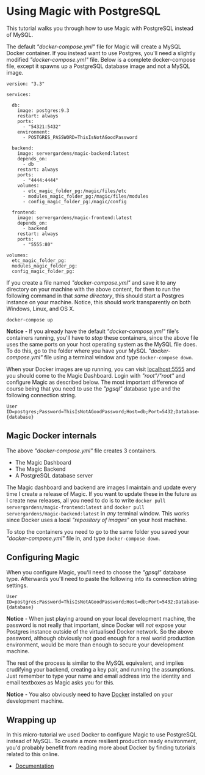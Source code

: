 
# Using Magic with PostgreSQL

This tutorial walks you through how to use Magic with PostgreSQL instead of MySQL.

The default _"docker-compose.yml"_ file for Magic will create a MySQL Docker container. If you instead
want to use Postgres, you'll need a slightly modified _"docker-compose.yml"_ file. Below is a complete
docker-compose file, except it spawns up a PostgreSQL database image and not a MySQL image.

```
version: "3.3"

services:

  db:
    image: postgres:9.3
    restart: always
    ports:
      - "54321:5432"
    environment:
      - POSTGRES_PASSWORD=ThisIsNotAGoodPassword

  backend:
    image: servergardens/magic-backend:latest
    depends_on:
      - db
    restart: always
    ports:
      - "4444:4444"
    volumes:
      - etc_magic_folder_pg:/magic/files/etc
      - modules_magic_folder_pg:/magic/files/modules
      - config_magic_folder_pg:/magic/config

  frontend:
    image: servergardens/magic-frontend:latest
    depends_on:
      - backend
    restart: always
    ports:
      - "5555:80"

volumes:
  etc_magic_folder_pg:
  modules_magic_folder_pg:
  config_magic_folder_pg:
```

If you create a file named _"docker-compose.yml"_ and save it to any directory on your machine with the
above content, for then to run the following command in that _same directory_, this should start a 
Postgres instance on your machine. Notice, this should work transparently on both Windows, Linux, and OS X.

```
docker-compose up
```

**Notice** - If you already have the default _"docker-compose.yml"_ file's containers running, you'll have
to _stop_ these containers, since the above file uses the same ports on your host operating system as the MySQL
file does. To do this, go to the folder where you have your MySQL _"docker-compose.yml"_ file using a
terminal window and type `docker-compose down`. 

When your Docker images are up running, you can visit [localhost:5555](http://localhost:5555) and you should
come to the Magic Dashboard. Login with _"root"/"root"_ and configure Magic as described below. The most important
difference of course being that you need to use the _"pgsql"_ database type and the following connection string.

```
User ID=postgres;Password=ThisIsNotAGoodPassword;Host=db;Port=5432;Database={database}
```

## Magic Docker internals

The above _"docker-compose.yml"_ file creates 3 containers.

* The Magic Dashboard
* The Magic Backend
* A PostgreSQL database server

The Magic dashboard and backend are images I maintain and update every time I create a release of Magic.
If you want to update these in the future as I create new releases, all you need to do is to write
`docker pull servergardens/magic-frontend:latest` and `docker pull servergardens/magic-backend:latest`
in _any_ terminal window. This works since Docker uses a local _"repository of images"_ on your host machine.

To stop the containers you need to go to the same folder you saved your _"docker-compose.yml"_
file in, and type `docker-compose down`.

## Configuring Magic

When you configure Magic, you'll need to choose the _"gpsql"_ database type. Afterwards you'll need to
paste the following into its connection string settings.

```
User ID=postgres;Password=ThisIsNotAGoodPassword;Host=db;Port=5432;Database={database}
```

**Notice** - When just playing around on your local development machine, the password is not really that
important, since Docker will _not_ expose your Postgres instance outside of the virtualised Docker network.
So the above password, although obviously not good enough for a real world production environment,
would be more than enough to secure your development machine.

The rest of the process is similar to the MySQL equivalent, and implies crudifying your backend, creating
a key pair, and running the assumptions. Just remember to type your name and email address into the
identity and email textboxes as Magic asks you for this.

**Notice** - You also obviously need to have [Docker](https://www.docker.com/products/docker-desktop)
installed on your development machine.

## Wrapping up

In this micro-tutorial we used Docker to configure Magic to use PostgreSQL instead of MySQL.
To create a more resilient production ready environment, you'd probably benefit from reading more about
Docker by finding tutorials related to this online.

* [Documentation](/documentation/)

